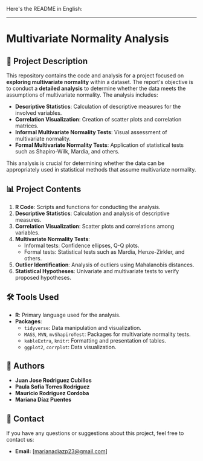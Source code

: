 Here's the README in English:

---

# Multivariate Normality Analysis

## 📄 Project Description

This repository contains the code and analysis for a project focused on **exploring multivariate normality** within a dataset. The report's objective is to conduct a **detailed analysis** to determine whether the data meets the assumptions of multivariate normality. The analysis includes:

- **Descriptive Statistics**: Calculation of descriptive measures for the involved variables.
- **Correlation Visualization**: Creation of scatter plots and correlation matrices.
- **Informal Multivariate Normality Tests**: Visual assessment of multivariate normality.
- **Formal Multivariate Normality Tests**: Application of statistical tests such as Shapiro-Wilk, Mardia, and others.

This analysis is crucial for determining whether the data can be appropriately used in statistical methods that assume multivariate normality.

## 📊 Project Contents

1. **R Code**: Scripts and functions for conducting the analysis.
2. **Descriptive Statistics**: Calculation and analysis of descriptive measures.
3. **Correlation Visualization**: Scatter plots and correlations among variables.
4. **Multivariate Normality Tests**:
    - Informal tests: Confidence ellipses, Q-Q plots.
    - Formal tests: Statistical tests such as Mardia, Henze-Zirkler, and others.
5. **Outlier Identification**: Analysis of outliers using Mahalanobis distances.
6. **Statistical Hypotheses**: Univariate and multivariate tests to verify proposed hypotheses.

## 🛠 Tools Used

- **R**: Primary language used for the analysis.
- **Packages**:
  - `tidyverse`: Data manipulation and visualization.
  - `MASS`, `MVN`, `mvShapiroTest`: Packages for multivariate normality tests.
  - `kableExtra`, `knitr`: Formatting and presentation of tables.
  - `ggplot2`, `corrplot`: Data visualization.
  


## 👥 Authors

- **Juan Jose Rodriguez Cubillos**
- **Paula Sofia Torres Rodriguez**
- **Mauricio Rodriguez Cordoba**
- **Mariana Díaz Puentes**



## 📧 Contact

If you have any questions or suggestions about this project, feel free to contact us:

- **Email:** [marianadiazp23@gmail.com]

